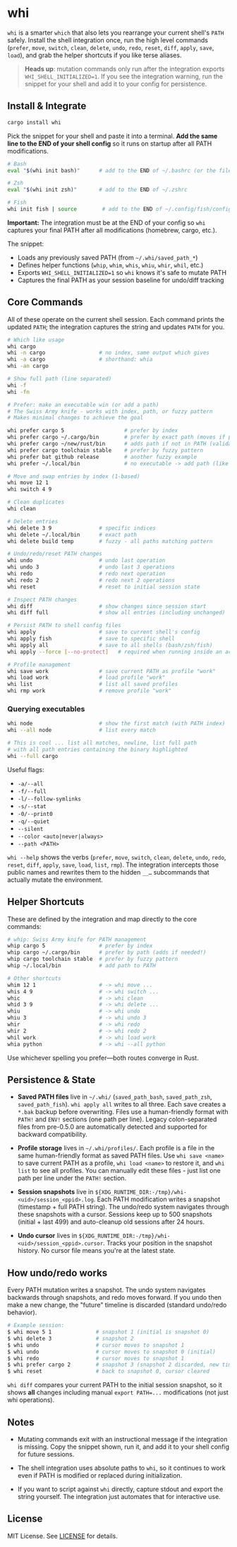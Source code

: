 # whi

`whi` is a smarter `which` that also lets you rearrange your current shell's `PATH` safely. Install the shell integration once, run the high level commands (`prefer`, `move`, `switch`, `clean`, `delete`, `undo`, `redo`, `reset`, `diff`, `apply`, `save`, `load`), and grab the helper shortcuts if you like terse aliases.

> **Heads up**: mutation commands only run after the integration exports `WHI_SHELL_INITIALIZED=1`. If you see the integration warning, run the snippet for your shell and add it to your config for persistence.

## Install & Integrate

```bash
cargo install whi
```

Pick the snippet for your shell and paste it into a terminal. **Add the same line to the END of your shell config** so it runs on startup after all PATH modifications.

```bash
# Bash
eval "$(whi init bash)"      # add to the END of ~/.bashrc (or the file you source)

# Zsh
eval "$(whi init zsh)"       # add to the END of ~/.zshrc

# Fish
whi init fish | source        # add to the END of ~/.config/fish/config.fish
```

**Important:** The integration must be at the END of your config so `whi` captures your final PATH after all modifications (homebrew, cargo, etc.).

The snippet:
- Loads any previously saved PATH (from `~/.whi/saved_path_*`)
- Defines helper functions (`whip`, `whim`, `whis`, `whiu`, `whir`, `whil`, etc.)
- Exports `WHI_SHELL_INITIALIZED=1` so `whi` knows it's safe to mutate PATH
- Captures the final PATH as your session baseline for undo/diff tracking

## Core Commands

All of these operate on the current shell session. Each command prints the updated `PATH`; the integration captures the string and updates `PATH` for you.

```bash
# Which like usage
whi cargo
whi -n cargo                 # no index, same output which gives
whi -a cargo                 # shorthand: whia
whi -an cargo

# Show full path (line separated)
whi -f
whi -fn

# Prefer: make an executable win (or add a path)
# The Swiss Army knife - works with index, path, or fuzzy pattern
# Makes minimal changes to achieve the goal

whi prefer cargo 5                   # prefer by index
whi prefer cargo ~/.cargo/bin        # prefer by exact path (moves if present)
whi prefer cargo ~/new/rust/bin      # adds path if not in PATH (validates cargo exists!)
whi prefer cargo toolchain stable    # prefer by fuzzy pattern
whi prefer bat github release        # another fuzzy example
whi prefer ~/.local/bin              # no executable -> add path (like fish_add_path)

# Move and swap entries by index (1-based)
whi move 12 1
whi switch 4 9

# Clean duplicates
whi clean

# Delete entries
whi delete 3 9               # specific indices
whi delete ~/.local/bin      # exact path
whi delete build temp        # fuzzy - all paths matching pattern

# Undo/redo/reset PATH changes
whi undo                     # undo last operation
whi undo 3                   # undo last 3 operations
whi redo                     # redo next operation
whi redo 2                   # redo next 2 operations
whi reset                    # reset to initial session state

# Inspect PATH changes
whi diff                     # show changes since session start
whi diff full                # show all entries (including unchanged)

# Persist PATH to shell config files
whi apply                    # save to current shell's config
whi apply fish               # save to specific shell
whi apply all                # save to all shells (bash/zsh/fish)
whi apply --force [--no-protect]   # required when running inside an active whi venv

# Profile management
whi save work                # save current PATH as profile "work"
whi load work                # load profile "work"
whi list                     # list all saved profiles
whi rmp work                 # remove profile "work"
```

### Querying executables

```bash
whi node                     # show the first match (with PATH index)
whi --all node               # list every match

# This is cool ... list all matches, newline, list full path
# with all path entries containing the binary highlighted
whi --full cargo
```

Useful flags:
- `-a/--all`
- `-f/--full`
- `-l/--follow-symlinks`
- `-s/--stat`
- `-0/--print0`
- `-q/--quiet`
- `--silent`
- `--color <auto|never|always>`
- `--path <PATH>`

`whi --help` shows the verbs (`prefer`, `move`, `switch`, `clean`, `delete`, `undo`, `redo`, `reset`, `diff`, `apply`, `save`, `load`, `list`, `rmp`). The integration intercepts those public names and rewrites them to the hidden `__…` subcommands that actually mutate the environment.

## Helper Shortcuts

These are defined by the integration and map directly to the core commands:

```bash
# whip: Swiss Army knife for PATH management
whip cargo 5                 # prefer by index
whip cargo ~/.cargo/bin      # prefer by path (adds if needed!)
whip cargo toolchain stable  # prefer by fuzzy pattern
whip ~/.local/bin            # add path to PATH

# Other shortcuts
whim 12 1                    # -> whi move ...
whis 4 9                     # -> whi switch ...
whic                         # -> whi clean
whid 3 9                     # -> whi delete ...
whiu                         # -> whi undo
whiu 3                       # -> whi undo 3
whir                         # -> whi redo
whir 2                       # -> whi redo 2
whil work                    # -> whi load work
whia python                  # -> whi --all python
```

Use whichever spelling you prefer—both routes converge in Rust.

## Persistence & State

- **Saved PATH files** live in `~/.whi/` (`saved_path_bash`, `saved_path_zsh`, `saved_path_fish`). `whi apply all` writes to all three. Each save creates a `*.bak` backup before overwriting. Files use a human-friendly format with `PATH!` and `ENV!` sections (one path per line). Legacy colon-separated files from pre-0.5.0 are automatically detected and supported for backward compatibility.

- **Profile storage** lives in `~/.whi/profiles/`. Each profile is a file in the same human-friendly format as saved PATH files. Use `whi save <name>` to save current PATH as a profile, `whi load <name>` to restore it, and `whi list` to see all profiles. You can manually edit these files - just list one path per line under the `PATH!` section.

- **Session snapshots** live in `${XDG_RUNTIME_DIR:-/tmp}/whi-<uid>/session_<ppid>.log`. Each PATH modification writes a snapshot (timestamp + full PATH string). The undo/redo system navigates through these snapshots with a cursor. Sessions keep up to 500 snapshots (initial + last 499) and auto-cleanup old sessions after 24 hours.

- **Undo cursor** lives in `${XDG_RUNTIME_DIR:-/tmp}/whi-<uid>/session_<ppid>.cursor`. Tracks your position in the snapshot history. No cursor file means you're at the latest state.

## How undo/redo works

Every PATH mutation writes a snapshot. The undo system navigates backwards through snapshots, and redo moves forward. If you undo then make a new change, the "future" timeline is discarded (standard undo/redo behavior).

```bash
# Example session:
$ whi move 5 1              # snapshot 1 (initial is snapshot 0)
$ whi delete 3              # snapshot 2
$ whi undo                  # cursor moves to snapshot 1
$ whi undo                  # cursor moves to snapshot 0 (initial)
$ whi redo                  # cursor moves to snapshot 1
$ whi prefer cargo 2        # snapshot 3 (snapshot 2 discarded, new timeline)
$ whi reset                 # back to snapshot 0, cursor cleared
```

`whi diff` compares your current PATH to the initial session snapshot, so it shows **all** changes including manual `export PATH=...` modifications (not just whi operations).

## Notes

- Mutating commands exit with an instructional message if the integration is missing. Copy the snippet shown, run it, and add it to your shell config for future sessions.

- The shell integration uses absolute paths to `whi`, so it continues to work even if PATH is modified or replaced during initialization.

- If you want to script against `whi` directly, capture stdout and export the string yourself. The integration just automates that for interactive use.

## License

MIT License. See [LICENSE](LICENSE) for details.
